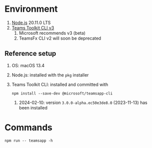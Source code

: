 # Environment

1. [Node.js](https://nodejs.org/) 20.11.0 LTS
1. [Teams Toolkit CLI v3](https://aka.ms/teamsfx-toolkit-cli)
    1. Microsoft recommends v3 (beta)
    1. TeamsFx CLI v2 will soon be deprecated

## Reference setup

1. OS: macOS 13.4
1. Node.js: installed with the `pkg` installer
1. Teams Toolkit CLI: installed and committed with

       npm install --save-dev @microsoft/teamsapp-cli

    1. 2024-02-10: version `3.0.0-alpha.ec50e3de8.0` (2023-11-13) has been installed


# Commands

    npm run -- teamsapp -h
